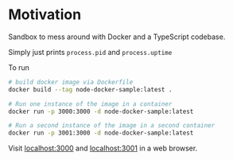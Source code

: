 # Motivation

Sandbox to mess around with Docker and a TypeScript codebase.

Simply just prints `process.pid` and `process.uptime`

To run

```bash
# build docker image via Dockerfile
docker build --tag node-docker-sample:latest .

# Run one instance of the image in a container
docker run -p 3000:3000 -d node-docker-sample:latest

# Run a second instance of the image in a second container
docker run -p 3001:3000 -d node-docker-sample:latest
```

Visit [localhost:3000](http://localhost:3000) and [localhost:3001](http://localhost:3001) in a web browser.
